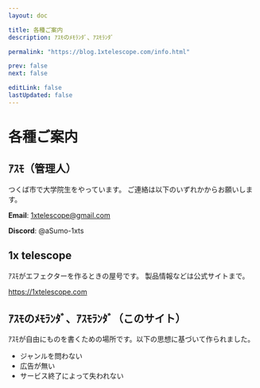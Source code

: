 ```yaml
---
layout: doc

title: 各種ご案内
description: ｱｽﾓのﾒﾓﾗﾝﾀﾞ、ｱｽﾓﾗﾝﾀﾞ

permalink: "https://blog.1xtelescope.com/info.html"

prev: false
next: false

editLink: false
lastUpdated: false
---
```


# 各種ご案内

## ｱｽﾓ（管理人）

つくば市で大学院生をやっています。
ご連絡は以下のいずれかからお願いします。

**Email**: 1xtelescope@gmail.com

**Discord**: @aSumo-1xts

## 1x telescope

ｱｽﾓがエフェクターを作るときの屋号です。
製品情報などは公式サイトまで。

https://1xtelescope.com

## ｱｽﾓのﾒﾓﾗﾝﾀﾞ、ｱｽﾓﾗﾝﾀﾞ（このサイト）

ｱｽﾓが自由にものを書くための場所です。以下の思想に基づいて作られました。

- ジャンルを問わない
- 広告が無い
- サービス終了によって失われない
